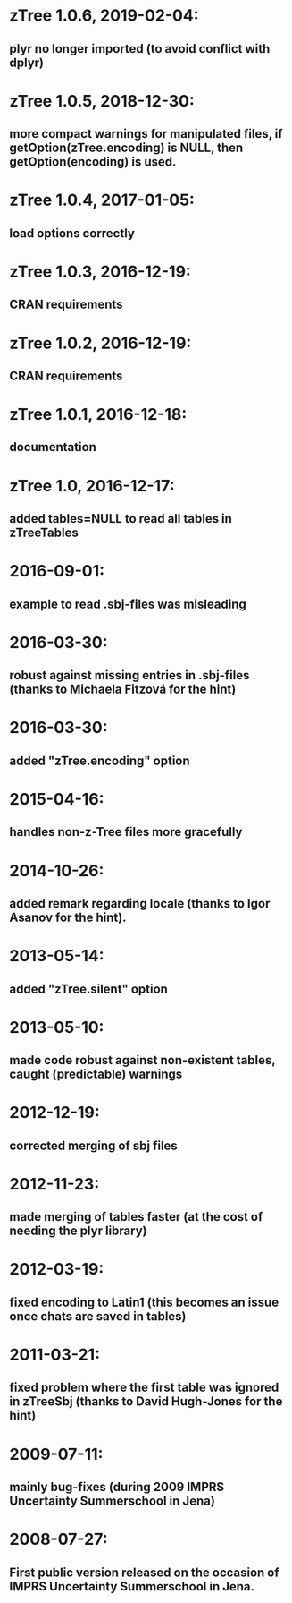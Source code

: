 # zTree 1.0.6, 2019-02-04:
## plyr no longer imported (to avoid conflict with dplyr)
# zTree 1.0.5, 2018-12-30:
## more compact warnings for manipulated files, if getOption(zTree.encoding) is NULL, then getOption(encoding) is used.
# zTree 1.0.4, 2017-01-05:
## load options correctly
# zTree 1.0.3, 2016-12-19:
## CRAN requirements
# zTree 1.0.2, 2016-12-19:
## CRAN requirements
# zTree 1.0.1, 2016-12-18:
## documentation
# zTree 1.0, 2016-12-17:
## added tables=NULL to read all tables in zTreeTables
# 2016-09-01:
## example to read .sbj-files was misleading
# 2016-03-30:
## robust against missing entries in .sbj-files (thanks to Michaela Fitzová for the hint)
# 2016-03-30:
## added "zTree.encoding" option
# 2015-04-16:
## handles non-z-Tree files more gracefully
# 2014-10-26:
## added remark regarding locale (thanks to Igor Asanov for the hint).
# 2013-05-14:
## added "zTree.silent" option
# 2013-05-10:
## made code robust against non-existent tables, caught (predictable) warnings
# 2012-12-19:
## corrected merging of sbj files
# 2012-11-23:
## made merging of tables faster (at the cost of needing the plyr library)
# 2012-03-19:
## fixed encoding to Latin1 (this becomes an issue once chats are saved in tables)
# 2011-03-21:
## fixed problem where the first table was ignored in zTreeSbj (thanks to David Hugh-Jones for the hint)
# 2009-07-11:
## mainly bug-fixes (during 2009 IMPRS Uncertainty Summerschool in Jena)
# 2008-07-27:
## First public version released on the occasion of IMPRS Uncertainty Summerschool in Jena.